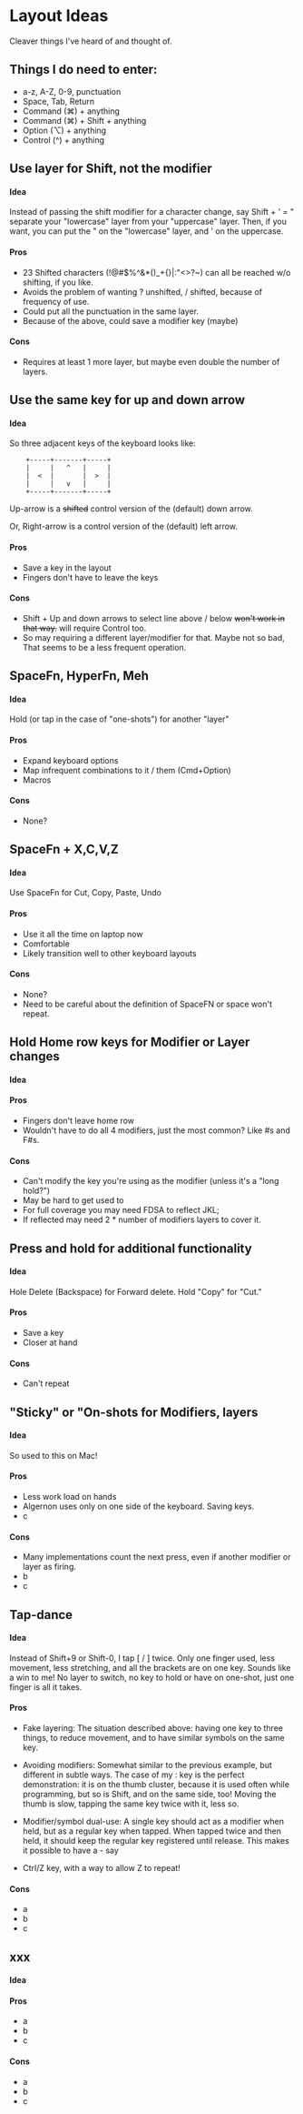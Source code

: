 # Layout Ideas

Cleaver things I've heard of and thought of.

## Things I do need to enter:
* a-z, A-Z, 0-9, punctuation
* Space, Tab, Return
* Command (⌘) + anything
* Command (⌘) + Shift + anything
* Option  (⌥) + anything
* Control (^) + anything


## Use layer for Shift, not the modifier
#### Idea
Instead of passing the shift modifier for a character change, say Shift + ' = "
separate your "lowercase" layer from your "uppercase" layer. Then, if you want,
you can put the " on the "lowercase" layer, and ' on the uppercase.

#### Pros
* 23 Shifted characters (!@#$%^&*()_+{}|:"<>?~) can all be reached w/o shifting, if you like.
* Avoids the problem of wanting ? unshifted, / shifted, because of frequency of use.
* Could put all the punctuation in the same layer.
* Because of the above, could save a modifier key (maybe)

#### Cons
* Requires at least 1 more layer, but maybe even double the number of layers.


## Use the same key for up and down arrow
#### Idea
So three adjacent keys of the keyboard looks like:
```
    +-----+-------+-----+
    |     |   ^   |     |
    |  <  |       |  >  |
    |     |   v   |     |
    +-----+-------+-----+
```

Up-arrow is a ~~shifted~~ control version of the (default) down arrow.

Or, Right-arrow is a control version of the (default) left arrow.

#### Pros
* Save a key in the layout
* Fingers don't have to leave the keys

#### Cons
* Shift + Up and down arrows to select line above / below ~~won't work in that way.~~ will require Control too.
* So may requiring a different layer/modifier for that. Maybe not so bad, That
seems to be a less frequent operation.




## SpaceFn, HyperFn, Meh
#### Idea
Hold (or tap in the case of "one-shots") for another "layer"

#### Pros
* Expand keyboard options
* Map infrequent combinations to it / them (Cmd+Option)
* Macros

#### Cons
* None?

## SpaceFn + X,C,V,Z
#### Idea
Use SpaceFn for Cut, Copy, Paste, Undo

#### Pros
* Use it all the time on laptop now
* Comfortable
* Likely transition well to other keyboard layouts

#### Cons
* None?
* Need to be careful about the definition of SpaceFN or space won't repeat.

## Hold Home row keys for Modifier or Layer changes
#### Idea


#### Pros
* Fingers don't leave home row
* Wouldn't have to do all 4 modifiers, just the most common? Like #s and F#s.

#### Cons
* Can't modify the key you're using as the modifier (unless it's a "long hold?")
* May be hard to get used to
* For full coverage you may need FDSA to reflect JKL;
* If reflected may need 2 * number of modifiers layers to cover it.

## Press and hold for additional functionality
#### Idea
Hole Delete (Backspace) for Forward delete. Hold "Copy" for "Cut."

#### Pros
* Save a key
* Closer at hand

#### Cons
* Can't repeat

## "Sticky" or "On-shots for Modifiers, layers
#### Idea
So used to this on Mac!

#### Pros
* Less work load on hands
* Algernon uses only on one side of the keyboard. Saving keys.
* c

#### Cons
* Many implementations count the next press, even if another modifier or layer as firing.
* b
* c

## Tap-dance
#### Idea
Instead of Shift+9 or Shift-0, I tap [ / ] twice. Only one finger used, less
movement, less stretching, and all the brackets are on one key. Sounds like a
win to me! No layer to switch, no key to hold or have on one-shot, just one
finger is all it takes.

#### Pros
* Fake layering: The situation described above: having one key to three things,
to reduce movement, and to have similar symbols on the same key.

* Avoiding modifiers: Somewhat similar to the previous example, but different in
subtle ways. The case of my : key is the perfect demonstration: it is on the
thumb cluster, because it is used often while programming, but so is Shift, and
on the same side, too! Moving the thumb is slow, tapping the same key twice with
it, less so.

* Modifier/symbol dual-use: A single key should act as a modifier when held, but
as a regular key when tapped. When tapped twice and then held, it should keep
the regular key registered until release. This makes it possible to have a - say
- Ctrl/Z key, with a way to allow Z to repeat!


#### Cons
* a
* b
* c

## xxx
#### Idea

#### Pros
* a
* b
* c

#### Cons
* a
* b
* c



